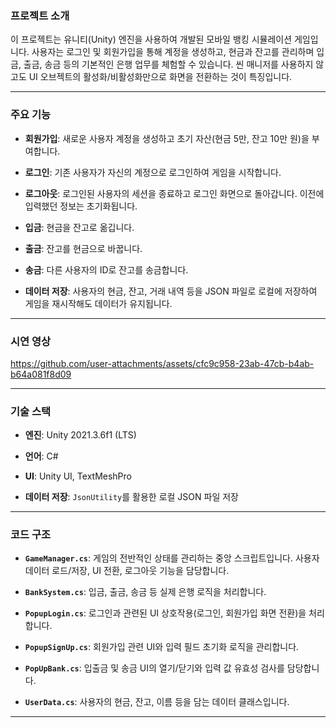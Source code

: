 
### **프로젝트 소개**

이 프로젝트는 유니티(Unity) 엔진을 사용하여 개발된 모바일 뱅킹 시뮬레이션 게임입니다. 사용자는 로그인 및 회원가입을 통해 계정을 생성하고, 현금과 잔고를 관리하며 입금, 출금, 송금 등의 기본적인 은행 업무를 체험할 수 있습니다. 씬 매니저를 사용하지 않고도 UI 오브젝트의 활성화/비활성화만으로 화면을 전환하는 것이 특징입니다.

----------

### **주요 기능**

-   **회원가입**: 새로운 사용자 계정을 생성하고 초기 자산(현금 5만, 잔고 10만 원)을 부여합니다.
    
-   **로그인**: 기존 사용자가 자신의 계정으로 로그인하여 게임을 시작합니다.
    
-   **로그아웃**: 로그인된 사용자의 세션을 종료하고 로그인 화면으로 돌아갑니다. 이전에 입력했던 정보는 초기화됩니다.
    
-   **입금**: 현금을 잔고로 옮깁니다.
    
-   **출금**: 잔고를 현금으로 바꿉니다.
    
-   **송금**: 다른 사용자의 ID로 잔고를 송금합니다.
    
-   **데이터 저장**: 사용자의 현금, 잔고, 거래 내역 등을 JSON 파일로 로컬에 저장하여 게임을 재시작해도 데이터가 유지됩니다.
    

----------

### **시연 영상**



https://github.com/user-attachments/assets/cfc9c958-23ab-47cb-b4ab-b64a081f8d09



----------

### **기술 스택**

-   **엔진**: Unity 2021.3.6f1 (LTS)
    
-   **언어**: C#
    
-   **UI**: Unity UI, TextMeshPro
    
-   **데이터 저장**: `JsonUtility`를 활용한 로컬 JSON 파일 저장
    

----------

### **코드 구조**

-   **`GameManager.cs`**: 게임의 전반적인 상태를 관리하는 중앙 스크립트입니다. 사용자 데이터 로드/저장, UI 전환, 로그아웃 기능을 담당합니다.
    
-   **`BankSystem.cs`**: 입금, 출금, 송금 등 실제 은행 로직을 처리합니다.
    
-   **`PopupLogin.cs`**: 로그인과 관련된 UI 상호작용(로그인, 회원가입 화면 전환)을 처리합니다.
    
-   **`PopupSignUp.cs`**: 회원가입 관련 UI와 입력 필드 초기화 로직을 관리합니다.
    
-   **`PopUpBank.cs`**: 입출금 및 송금 UI의 열기/닫기와 입력 값 유효성 검사를 담당합니다.
    
-   **`UserData.cs`**: 사용자의 현금, 잔고, 이름 등을 담는 데이터 클래스입니다.
    

----------

